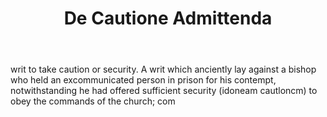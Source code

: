 ---
title: De Cautione Admittenda
letter: D
permalink: "/definitions/bld-de-cautione-admittenda.html"
body: writ to take caution or security. A writ which anciently lay against a bishop
  who held an excommunicated person in prison for his contempt, notwithstanding he
  had offered sufficient security (idoneam cautloncm) to obey the commands of the
  church; com
published_at: '2018-07-07'
source: Black's Law Dictionary 2nd Ed (1910)
layout: post
---
